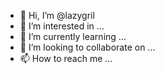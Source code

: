 - 👋 Hi, I’m @lazygril
- 👀 I’m interested in ...
- 🌱 I’m currently learning ...
- 💞️ I’m looking to collaborate on ...
- 📫 How to reach me ...

<!---
lazygril/lazygril is a ✨ special ✨ repository because its `README.md` (this file) appears on your GitHub profile.
You can click the Preview link to take a look at your changes.
--->
